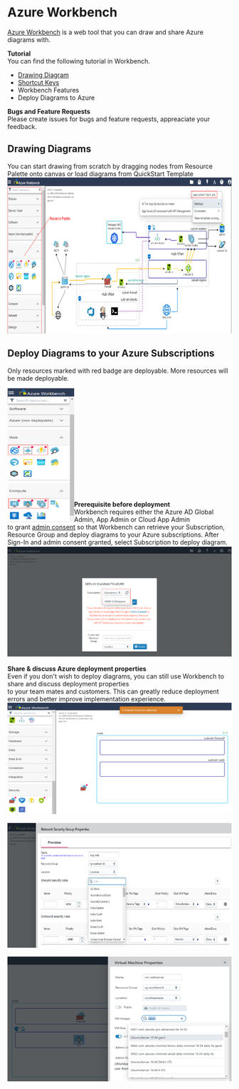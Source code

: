 # Azure Workbench

[Azure Workbench](https://www.azureworkbench.com/) is a web tool that you can draw and share Azure diagrams with.  

**Tutorial** \
You can find the following tutorial in Workbench.
* [Drawing Diagram](/tutorials/DrawingDiagram.md)
* [Shortcut Keys](/tutorials/ShortcutKeys.md)
* Workbench Features
* Deploy Diagrams to Azure

**Bugs and Feature Requests** \
Please create issues for bugs and feature requests, appreaciate your feedback.

## Drawing Diagrams

You can start drawing from scratch by dragging nodes from Resource Palette onto canvas or load diagrams from QuickStart Template \
<img src="./imgs/draw-rp-qt.png" width="700" height="350">

## Deploy Diagrams to your Azure Subscriptions

Only resources marked with red badge are deployable. More resources will be made deployable.
<p align="left">
    <img src="./imgs/draw-rd-redbadge.png" width="150" height="300" align="left" />
</p>
<br/>
<br/>
<br/>
<br/>
<br/>
<br/>
<br/>
<br/>
<br/>
<br/>
<br/>
<br/>
<br/>
<br/>

**Prerequisite before deployment**   
Workbench requires either the Azure AD Global Admin, App Admin or Cloud App Admin \
to grant [admin consent](https://docs.microsoft.com/en-us/azure/active-directory/manage-apps/grant-admin-consent) so that Workbench can retrieve your Subscription, Resource Group and deploy diagrams to your Azure subscriptions.
After Sign-In and admin consent granted, select Subscription to deploy diagram.
<img src="./imgs/deploy-subselect.png" width="600" height="250">  

**Share & discuss Azure deployment properties**  
Even if you don't wish to deploy diagrams, you can still use Workbench to share and discuss deployment properties  
to your team mates and customers. This can greatly reduce deployment errors and better improve implementation experience.  
<img src="./imgs/draw-resourcevalidation.png" width="600" height="250">
</br>
</br> 
<img src="./imgs/deploy-nsg.png" width="700" height="280">
</br>
</br>
<img src="./imgs/deploy-vmprop.png" width="700" height="280"> 

